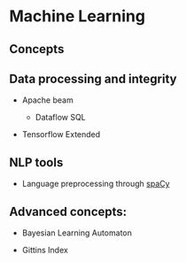 # Machine Learning

## Concepts

## Data processing and integrity

+ Apache beam
  + Dataflow SQL

+ Tensorflow Extended

## NLP tools

+ Language preprocessing through [spaCy](https://github.com/explosion/spaCy)


## Advanced concepts:

+ Bayesian Learning Automaton

+ Gittins Index

